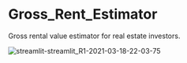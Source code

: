 # Gross_Rent_Estimator
Gross rental value estimator for real estate investors. 

![streamlit-streamlit_R1-2021-03-18-22-03-75](https://user-images.githubusercontent.com/75276655/121597988-297b0d00-c9f6-11eb-86a6-b2b23b0ffb05.gif)
